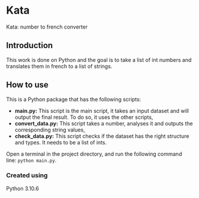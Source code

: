 # Kata
Kata: number to french converter

## Introduction

This work is done on Python and the goal is to take a list of int numbers and translates them in french to a list of strings.

## How to use
This is a Python package that has the following scripts:
- **main.py:** This script is the main script, it takes an input dataset and will output the final result. To do so, it uses the other scripts,
- **convert_data.py:** This script takes a number, analyses it and outputs the corresponding string values,
- **check_data.py:** This script checks if the dataset has the right structure and types. It needs to be a list of ints.

Open a terminal in the project directory, and run the following command line: `python main.py`.

### Created using
Python 3.10.6
